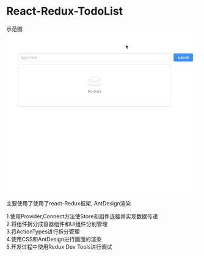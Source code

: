 # React-Redux-TodoList
示范图  
![img](https://github.com/ywan614/React-Redux-TodoList/blob/master/setgQfmqr8.gif)


主要使用了使用了react-Redux框架, AntDesign渲染

1.使用Provider,Connect方法使Store和组件连接并实现数据传递  
2.将组件拆分成容器组件和UI组件分别管理  
3.将ActionTypes进行拆分管理  
4.使用CSS和AntDesign进行画面的渲染  
5.开发过程中使用Redux Dev Tools进行调试  
